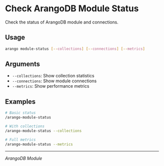 # Check ArangoDB Module Status

Check the status of ArangoDB module and connections.

## Usage

```bash
arango module-status [--collections] [--connections] [--metrics]
```

## Arguments

- `--collections`: Show collection statistics
- `--connections`: Show module connections
- `--metrics`: Show performance metrics

## Examples

```bash
# Basic status
/arango-module-status

# With collections
/arango-module-status --collections

# Full metrics
/arango-module-status --metrics
```

---
*ArangoDB Module*
